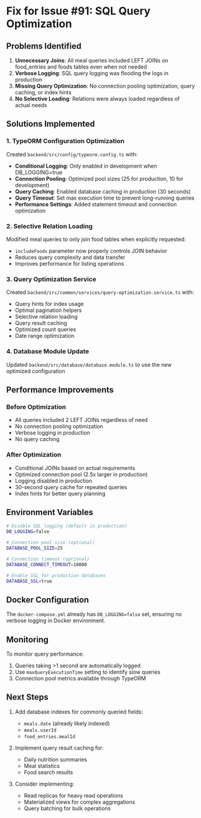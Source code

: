 # Fix for Issue #91: SQL Query Optimization

## Problems Identified

1. **Unnecessary Joins**: All meal queries included LEFT JOINs on food_entries and foods tables even when not needed
2. **Verbose Logging**: SQL query logging was flooding the logs in production
3. **Missing Query Optimization**: No connection pooling optimization, query caching, or index hints
4. **No Selective Loading**: Relations were always loaded regardless of actual needs

## Solutions Implemented

### 1. TypeORM Configuration Optimization
Created `backend/src/config/typeorm.config.ts` with:
- **Conditional Logging**: Only enabled in development when DB_LOGGING=true
- **Connection Pooling**: Optimized pool sizes (25 for production, 10 for development)
- **Query Caching**: Enabled database caching in production (30 seconds)
- **Query Timeout**: Set max execution time to prevent long-running queries
- **Performance Settings**: Added statement timeout and connection optimization

### 2. Selective Relation Loading
Modified meal queries to only join food tables when explicitly requested:
- `includeFoods` parameter now properly controls JOIN behavior
- Reduces query complexity and data transfer
- Improves performance for listing operations

### 3. Query Optimization Service
Created `backend/src/common/services/query-optimization.service.ts` with:
- Query hints for index usage
- Optimal pagination helpers
- Selective relation loading
- Query result caching
- Optimized count queries
- Date range optimization

### 4. Database Module Update
Updated `backend/src/database/database.module.ts` to use the new optimized configuration

## Performance Improvements

### Before Optimization
- All queries included 2 LEFT JOINs regardless of need
- No connection pooling optimization
- Verbose logging in production
- No query caching

### After Optimization
- Conditional JOINs based on actual requirements
- Optimized connection pool (2.5x larger in production)
- Logging disabled in production
- 30-second query cache for repeated queries
- Index hints for better query planning

## Environment Variables

```bash
# Disable SQL logging (default in production)
DB_LOGGING=false

# Connection pool size (optional)
DATABASE_POOL_SIZE=25

# Connection timeout (optional)
DATABASE_CONNECT_TIMEOUT=10000

# Enable SSL for production databases
DATABASE_SSL=true
```

## Docker Configuration
The `docker-compose.yml` already has `DB_LOGGING=false` set, ensuring no verbose logging in Docker environment.

## Monitoring

To monitor query performance:
1. Queries taking >1 second are automatically logged
2. Use `maxQueryExecutionTime` setting to identify slow queries
3. Connection pool metrics available through TypeORM

## Next Steps

1. Add database indexes for commonly queried fields:
   - `meals.date` (already likely indexed)
   - `meals.userId`
   - `food_entries.mealId`
   
2. Implement query result caching for:
   - Daily nutrition summaries
   - Meal statistics
   - Food search results

3. Consider implementing:
   - Read replicas for heavy read operations
   - Materialized views for complex aggregations
   - Query batching for bulk operations